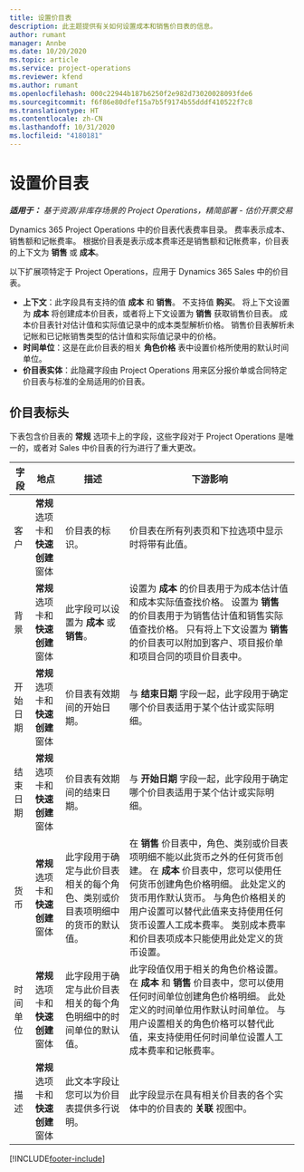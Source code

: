 ```yaml
---
title: 设置价目表
description: 此主题提供有关如何设置成本和销售价目表的信息。
author: rumant
manager: Annbe
ms.date: 10/20/2020
ms.topic: article
ms.service: project-operations
ms.reviewer: kfend
ms.author: rumant
ms.openlocfilehash: 000c22944b187b6250f2e982d73020028093fde6
ms.sourcegitcommit: f6f86e80dfef15a7b5f9174b55dddf410522f7c8
ms.translationtype: HT
ms.contentlocale: zh-CN
ms.lasthandoff: 10/31/2020
ms.locfileid: "4180181"
---
```

# <a name="set-up-price-lists"></a>设置价目表

_**适用于：** 基于资源/非库存场景的 Project Operations，精简部署 - 估价开票交易_

Dynamics 365 Project Operations 中的价目表代表费率目录。 费率表示成本、销售额和记帐费率。 根据价目表是表示成本费率还是销售额和记帐费率，价目表的上下文为 **销售** 或 **成本**。

以下扩展项特定于 Project Operations，应用于 Dynamics 365 Sales 中的价目表。

- **上下文**：此字段具有支持的值 **成本** 和 **销售**。 不支持值 **购买**。 将上下文设置为 **成本** 将创建成本价目表，或者将上下文设置为 **销售** 获取销售价目表。 成本价目表针对估计值和实际值记录中的成本类型解析价格。 销售价目表解析未记帐和已记帐销售类型的估计值和实际值记录中的价格。
- **时间单位**：这是在此价目表的相关 **角色价格** 表中设置价格所使用的默认时间单位。
- **价目表实体**：此隐藏字段由 Project Operations 用来区分报价单或合同特定价目表与标准的全局适用的价目表。

## <a name="price-list-header"></a>价目表标头

下表包含价目表的 **常规** 选项卡上的字段，这些字段对于 Project Operations 是唯一的，或者对 Sales 中价目表的行为进行了重大更改。

| 字段 | 地点 | 描述 | 下游影响 |
| --- | --- | --- | --- |
| 客户 | **常规** 选项卡和 **快速创建** 窗体 | 价目表的标识。 | 价目表在所有列表页和下拉选项中显示时将带有此值。|
| 背景 | **常规** 选项卡和 **快速创建** 窗体 | 此字段可以设置为 **成本** 或 **销售**。 | 设置为 **成本** 的价目表用于为成本估计值和成本实际值查找价格。 设置为 **销售** 的价目表用于为销售估计值和销售实际值查找价格。 只有将上下文设置为 **销售** 的价目表可以附加到客户、项目报价单和项目合同的项目价目表中。 |
| 开始日期 | **常规** 选项卡和 **快速创建** 窗体 | 价目表有效期间的开始日期。 | 与 **结束日期** 字段一起，此字段用于确定哪个价目表适用于某个估计或实际明细。 |
| 结束日期 | **常规** 选项卡和 **快速创建** 窗体 | 价目表有效期间的结束日期。 | 与 **开始日期** 字段一起，此字段用于确定哪个价目表适用于某个估计或实际明细。 |
| 货币 | **常规** 选项卡和 **快速创建** 窗体 | 此字段用于确定与此价目表相关的每个角色、类别或价目表项明细中的货币的默认值。 | 在 **销售** 价目表中，角色、类别或价目表项明细不能以此货币之外的任何货币创建。 在 **成本** 价目表中，您可以使用任何货币创建角色价格明细。 此处定义的货币用作默认货币。 与角色价格相关的用户设置可以替代此值来支持使用任何货币设置人工成本费率。 类别成本费率和价目表项成本只能使用此处定义的货币设置。 |
| 时间单位 | **常规** 选项卡和 **快速创建** 窗体 | 此字段用于确定与此价目表相关的每个角色明细中的时间单位的默认值。 | 此字段值仅用于相关的角色价格设置。 在 **成本** 和 **销售** 价目表中，您可以使用任何时间单位创建角色价格明细。 此处定义的时间单位用作默认时间单位。 与用户设置相关的角色价格可以替代此值，来支持使用任何时间单位设置人工成本费率和记帐费率。 |
| 描述 | **常规** 选项卡和 **快速创建** 窗体 | 此文本字段让您可以为价目表提供多行说明。 | 此字段显示在具有相关价目表的各个实体中的价目表的 **关联** 视图中。 |


[!INCLUDE[footer-include](../includes/footer-banner.md)]